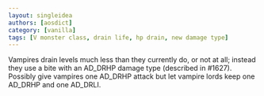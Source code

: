 ```yaml
---
layout: singleidea
authors: [aosdict]
category: [vanilla]
tags: [V monster class, drain life, hp drain, new damage type]
---
```

Vampires drain levels much less than they currently do, or not at all; instead they use a bite with an AD_DRHP damage type (described in #1627). Possibly give vampires one AD_DRHP attack but let vampire lords keep one AD_DRHP and one AD_DRLI.
